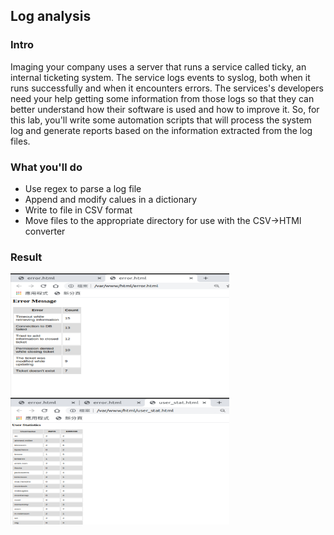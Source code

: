 ## Log analysis

### Intro
Imaging your company uses a server that runs a service called ticky, 
an internal ticketing system. The service logs events to syslog, both when it runs successfully and when it encounters errors.
The services's developers need your help getting some information from those logs so that they can better understand how their software is used
and how to improve it. So, for this lab, you'll write some automation scripts that will process the system log 
and generate reports based on the information extracted from the log files.

### What you'll do 
* Use regex to parse a log file
* Append and modify calues in a dictionary
* Write to file in CSV format
* Move files to the appropriate directory for use with the CSV->HTMl converter


### Result

<img src="./Error_html.jpg" width="350px" />
<img src="./User_statistics_html.jpg" width="350px" />
